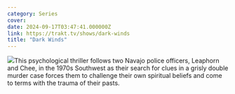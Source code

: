 ```yaml
---
category: Series
cover: 
date: 2024-09-17T03:47:41.000000Z
link: https://trakt.tv/shows/dark-winds
title: "Dark Winds"
---
```


![](https://walter-r2.trakt.tv/images/shows/000/183/528/fanarts/thumb/b6931f205e.jpg)This psychological thriller follows two Navajo police officers, Leaphorn and Chee, in the 1970s Southwest as their search for clues in a grisly double murder case forces them to challenge their own spiritual beliefs and come to terms with the trauma of their pasts.